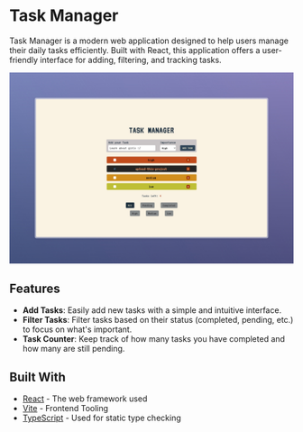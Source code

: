 # Task Manager

Task Manager is a modern web application designed to help users manage their daily tasks efficiently. Built with React, this application offers a user-friendly interface for adding, filtering, and tracking tasks.

![Task Manager Preview](public/task-manager.jpeg)

<!-- ## Live Demo

Experience Task Manager in action. Check out the live demo [here](https://dummy-task-manager.netlify.app/).

This demo gives you a hands-on look at how Task Manager can streamline your task management process. Explore the features, add tasks, and see how it can fit into your daily routine. -->

## Features

- **Add Tasks**: Easily add new tasks with a simple and intuitive interface.
- **Filter Tasks**: Filter tasks based on their status (completed, pending, etc.) to focus on what's important.
- **Task Counter**: Keep track of how many tasks you have completed and how many are still pending.

## Built With

- [React](https://reactjs.org/) - The web framework used
- [Vite](https://vitejs.dev/) - Frontend Tooling
- [TypeScript](https://www.typescriptlang.org/) - Used for static type checking
